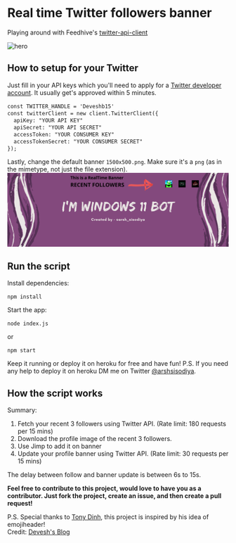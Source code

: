 # Real time Twitter followers banner

Playing around with Feedhive's [twitter-api-client](https://github.com/FeedHive/twitter-api-client)

![hero]()

## How to setup for your Twitter

Just fill in your API keys which you'll need to apply for a [Twitter developer account](https://developer.twitter.com/en/apply-for-access). It usually get's approved within 5 minutes.

```
const TWITTER_HANDLE = 'Deveshb15'
const twitterClient = new client.TwitterClient({
  apiKey: "YOUR API KEY"
  apiSecret: "YOUR API SECRET" 
  accessToken: "YOUR CONSUMER KEY"
  accessTokenSecret: "YOUR CONSUMER SECRET"
});

```

Lastly, change the default banner `1500x500.png`. Make sure it's a `png` (as in the mimetype, not just the file extension).
![g](https://github.com/arshsisodiya/realtime-twitter-banner/blob/master/1500x500.png?raw=true)

## Run the script

Install dependencies:
```
npm install
```

Start the app:

```
node index.js
```
or
```
npm start
```

Keep it running or deploy it on heroku for free and have fun!
P.S. If you need any help to deploy it on heroku DM me on Twitter [@arshsisodiya](https://twitter.com/arshsisodiya).


## How the script works

Summary:

1. Fetch your recent 3 followers using Twitter API. (Rate limit: 180 requests per 15 mins)
2. Download the profile image of the recent 3 followers.
3. Use Jimp to add it on banner
4. Update your profile banner using Twitter API. (Rate limit: 30 requests per 15 mins)

The delay between follow and banner update is between 6s to 15s.

**Feel free to contribute to this project, would love to have you as a contributor. Just fork the project, create an issue, and then create a pull request!**

P.S. Special thanks to [Tony Dinh](https://twitter.com/tdinh_me), this project is inspired by his idea of emojiheader! <br>
Credit: [Devesh's Blog](https://blog.deveshb.me/create-a-real-time-twitter-banner)
